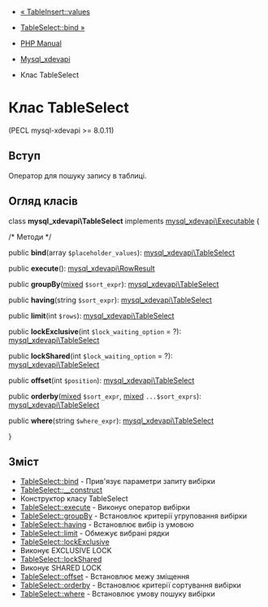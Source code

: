 - [« TableInsert::values](mysql-xdevapi-tableinsert.values.md)
- [TableSelect::bind »](mysql-xdevapi-tableselect.bind.md)

- [PHP Manual](index.md)
- [Mysql_xdevapi](book.mysql-xdevapi.md)
- Клас TableSelect

# Клас TableSelect

(PECL mysql-xdevapi \>= 8.0.11)

## Вступ

Оператор для пошуку запису в таблиці.

## Огляд класів

class **mysql_xdevapi\TableSelect** implements
[mysql_xdevapi\Executable](class.mysql-xdevapi-executable.md) {

/\* Методи \*/

public **bind**(array `$placeholder_values`):
[mysql_xdevapi\TableSelect](class.mysql-xdevapi-tableselect.md)

public **execute**():
[mysql_xdevapi\RowResult](class.mysql-xdevapi-rowresult.md)

public
**groupBy**([mixed](language.types.declarations.md#language.types.declarations.mixed)
`$sort_expr`):
[mysql_xdevapi\TableSelect](class.mysql-xdevapi-tableselect.md)

public **having**(string `$sort_expr`):
[mysql_xdevapi\TableSelect](class.mysql-xdevapi-tableselect.md)

public **limit**(int `$rows`):
[mysql_xdevapi\TableSelect](class.mysql-xdevapi-tableselect.md)

public **lockExclusive**(int `$lock_waiting_option` = ?):
[mysql_xdevapi\TableSelect](class.mysql-xdevapi-tableselect.md)

public **lockShared**(int `$lock_waiting_option` = ?):
[mysql_xdevapi\TableSelect](class.mysql-xdevapi-tableselect.md)

public **offset**(int `$position`):
[mysql_xdevapi\TableSelect](class.mysql-xdevapi-tableselect.md)

public
**orderby**([mixed](language.types.declarations.md#language.types.declarations.mixed)
`$sort_expr`,
[mixed](language.types.declarations.md#language.types.declarations.mixed)
`...$sort_exprs`):
[mysql_xdevapi\TableSelect](class.mysql-xdevapi-tableselect.md)

public **where**(string `$where_expr`):
[mysql_xdevapi\TableSelect](class.mysql-xdevapi-tableselect.md)

}

## Зміст

- [TableSelect::bind](mysql-xdevapi-tableselect.bind.md) -
Прив'язує параметри запиту вибірки
- [TableSelect::\_\_construct](mysql-xdevapi-tableselect.construct.md)
- Конструктор класу TableSelect
- [TableSelect::execute](mysql-xdevapi-tableselect.execute.md) -
Виконує оператор вибірки
- [TableSelect::groupBy](mysql-xdevapi-tableselect.groupby.md) -
Встановлює критерії угруповання вибірки
- [TableSelect::having](mysql-xdevapi-tableselect.having.md) -
Встановлює вибір із умовою
- [TableSelect::limit](mysql-xdevapi-tableselect.limit.md) -
Обмежує вибрані рядки
- [TableSelect::lockExclusive](mysql-xdevapi-tableselect.lockexclusive.md)
- Виконує EXCLUSIVE LOCK
- [TableSelect::lockShared](mysql-xdevapi-tableselect.lockshared.md)
- Виконує SHARED LOCK
- [TableSelect::offset](mysql-xdevapi-tableselect.offset.md) -
Встановлює межу зміщення
- [TableSelect::orderby](mysql-xdevapi-tableselect.orderby.md) -
Встановлює критерії сортування вибірки
- [TableSelect::where](mysql-xdevapi-tableselect.where.md) -
Встановлює умову пошуку вибірки
